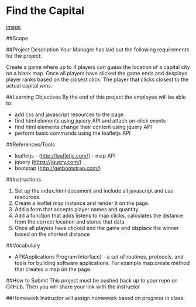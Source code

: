 # Find the Capital

[image](http://upload.wikimedia.org/wikipedia/commons/1/12/World_map_2004_CIA_large_1.7m_whitespace_removed.jpg)

##Scope


##Project Description
Your Manager has laid out the following requirements for the project: 

Create a game where up to 4 players can guess the location of a capital city on a blank map. Once all players have clicked the game ends and desplays player ranks based on the closest click. The player that clicks closest to the actual capital wins.

##Learning Objectives
By the end of this project the employee will be able to:
* add css and javascript resources to the page
* find html elements using jquery API and attach on-click events
* find html elements change their content using jquery API
* perform basic commands using the leafletjs API

##References/Tools
* leafletjs - (http://leafletjs.com/) - map API
* jquery (https://jquery.com/)
* bootstap (http://getbootstrap.com/)

##Instructions
1. Set up the index.html document and include all javascript and css resources.
2. Create a leaflet map instance and render it on the page.
3. Add a form that accepts player names and quantity.
4. Add a function that adds listens to map clicks, calculates the distance from the correct location and stores that data.
5. Once all players have clicked end the game and displace the winner based on the shortest distance


##Vocabulary

* API(Applications Program Interface) - a set of routines, protocols, and tools for building software applications. For example map.create method that creates a map on the page.


##How to Submit
This project must be pushed back up to your repo on GitHub. Then you will share your link with the instructor

##Homework
Instructor will assign homework based on progress in class.
